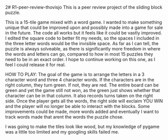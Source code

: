 2# R1-peer-review-thovisjo
This is a peer review project of the sliding block puzzle.

This is a 15-tile game mixed with a word game. I wanted to make something unique that could be improved upon and possibly made into a game for sale in the future.
The code all works but it feels like it could be vastly improved. I edited the square code to better fit my needs, so the spaces I included in the three letter words would be the invisible space. As far as I can tell, the puzzle is always solveable, as there is significantly more freedom in where the words and letters can go, compared to how in most 15 puzzles they need to be in an exact order. I hope to continue working on this one, as I feel I could release it for real.

HOW TO PLAY:
The goal of the game is to arrange the letters in a 3 character word and three 4 character words. If the characters are in the right column, they turn green. If not, they are red. The entire board can be green and yet the game still not won, as the green just shows whether that character can be in that column. It also records turns taken on the right side. Once the player gets all the words, the right side will exclaim YOU WIN and the player will no longer be able to interact with the blocks. Some improvements could be made, more words added and eventually I want to track words made that arent the words the puzzle chose. 

I was going to make the tiles look like wood, but my knowledge of pygame was a little too limited and my googling skills failed me.
